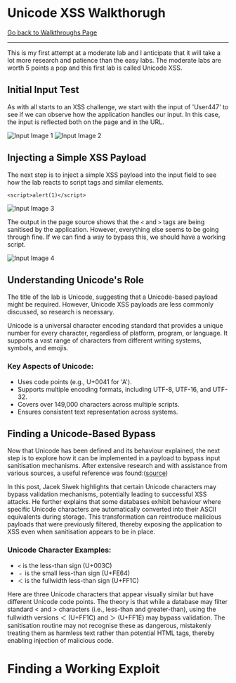 <h1>Unicode XSS Walkthorugh</h1>
<a href="main.html">Go back to Walkthroughs Page</a>
<hr>

<p>This is my first attempt at a moderate lab and I anticipate that it will take a lot more research and patience than the easy labs. The moderate labs are worth 5 points a pop and this first lab is called Unicode XSS.</p>
    
<h2>Initial Input Test</h2>
<p>As with all starts to an XSS challenge, we start with the input of 'User447' to see if we can observe how the application handles our input. In this case, the input is reflected both on the page and in the URL.</p>
<img src="https://raw.githubusercontent.com/Hpanton447/CyberBlog/refs/heads/main/XSSy/images/unicodeXSS/image1.png" alt="Input Image 1">
<img src="https://raw.githubusercontent.com/Hpanton447/CyberBlog/refs/heads/main/XSSy/images/unicodeXSS/image2.png" alt="Input Image 2">
    
<h2>Injecting a Simple XSS Payload</h2>
<p>The next step is to inject a simple XSS payload into the input field to see how the lab reacts to script tags and similar elements.</p>
    
<pre><code>&lt;script&gt;alert(1)&lt;/script&gt;</code></pre>
    
<img src="https://raw.githubusercontent.com/Hpanton447/CyberBlog/refs/heads/main/XSSy/images/unicodeXSS/image3.png" alt="Input Image 3">
    
<p>The output in the page source shows that the <code>&lt;</code> and <code>&gt;</code> tags are being sanitised by the application. However, everything else seems to be going through fine. If we can find a way to bypass this, we should have a working script.</p>
    
<img src="https://raw.githubusercontent.com/Hpanton447/CyberBlog/refs/heads/main/XSSy/images/unicodeXSS/image4.png" alt="Input Image 4">
    
<h2>Understanding Unicode's Role</h2>
<p>The title of the lab is Unicode, suggesting that a Unicode-based payload might be required. However, Unicode XSS payloads are less commonly discussed, so research is necessary.</p>
    
<p>Unicode is a universal character encoding standard that provides a unique number for every character, regardless of platform, program, or language. It supports a vast range of characters from different writing systems, symbols, and emojis.</p>
    
<h3>Key Aspects of Unicode:</h3>
<ul>
<li>Uses code points (e.g., U+0041 for 'A').</li>
<li>Supports multiple encoding formats, including UTF-8, UTF-16, and UTF-32.</li>
<li>Covers over 149,000 characters across multiple scripts.</li>
<li>Ensures consistent text representation across systems.</li>
</ul>
    
<h2>Finding a Unicode-Based Bypass</h2>
<p> Now that Unicode has been defined and its behaviour explained, the next step is to explore how it can be implemented in a payload to bypass input sanitisation mechanisms. After extensive research and with assistance from various sources, a useful reference was found:(<a href="https://www.securitum.com/unicodes_role_in_xss_vulnerabilities">source</a>)</p>
    
<p>In this post, Jacek Siwek highlights that certain Unicode characters may bypass validation mechanisms, potentially leading to successful XSS attacks. He further explains that some databases exhibit behaviour where specific Unicode characters are automatically converted into their ASCII equivalents during storage. This transformation can reintroduce malicious payloads that were previously filtered, thereby exposing the application to XSS even when sanitisation appears to be in place.</p>
    
<h3>Unicode Character Examples:</h3>
<ul>
<li><code>&lt;</code> is the less-than sign (U+003C)</li>
<li><code>﹤</code> is the small less-than sign (U+FE64)</li>
<li><code>＜</code> is the fullwidth less-than sign (U+FF1C)</li>
</ul>
    
<p>Here are three Unicode characters that appear visually similar but have different Unicode code points. The theory is that while a database may filter standard < and > characters (i.e., less-than and greater-than), using the fullwidth versions ＜ (U+FF1C) and ＞ (U+FF1E) may bypass validation. The sanitisation routine may not recognise these as dangerous, mistakenly treating them as harmless text rather than potential HTML tags, thereby enabling injection of malicious code.</p>

<h1>Finding a Working Exploit</h1>
